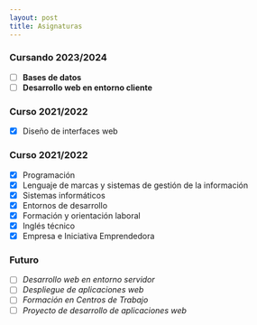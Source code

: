 ```yaml
---
layout: post
title: Asignaturas
---
```

### Cursando 2023/2024

- [ ] **Bases de datos**
- [ ] **Desarrollo web en entorno cliente**

### Curso 2021/2022

- [x] Diseño de interfaces web

### Curso 2021/2022

- [x] Programación
- [x] Lenguaje de marcas y sistemas de gestión de la información
- [x] Sistemas informáticos
- [x] Entornos de desarrollo
- [x] Formación y orientación laboral
- [x] Inglés técnico
- [x] Empresa e Iniciativa Emprendedora

### Futuro
- [ ] _Desarrollo web en entorno servidor_
- [ ] _Despliegue de aplicaciones web_
- [ ] _Formación en Centros de Trabajo_
- [ ] _Proyecto de desarrollo de aplicaciones web_
